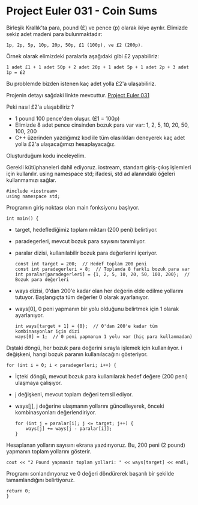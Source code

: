# Project Euler 031 - Coin Sums

Birleşik Krallık'ta para, pound (£) ve pence (p) olarak ikiye ayrılır. Elimizde sekiz adet madeni para bulunmaktadır:

    1p, 2p, 5p, 10p, 20p, 50p, £1 (100p), ve £2 (200p).

Örnek olarak elimizdeki paralarla aşağıdaki gibi £2 yapabiliriz:

    1 adet £1 + 1 adet 50p + 2 adet 20p + 1 adet 5p + 1 adet 2p + 3 adet 1p = £2

Bu problemde bizden istenen kaç adet yolla £2'a ulaşabiliriz.

Projenin detayı sağdaki linkte mevcuttur. [Project Euler 031](https://projecteuler.net/problem=31)

Peki nasıl £2'a ulaşabiliriz ?

- 1 pound 100 pence'den oluşur. (£1 = 100p)
- Elimizde 8 adet pence cinsinden bozuk para var var: 1, 2, 5, 10, 20, 50, 100, 200
- C++ üzerinden yazdığımız kod ile tüm olasılıkları deneyerek kaç adet yolla £2'a ulaşacağımızı hesaplayacağız.


Oluşturduğum kodu inceleyelim.

Gerekli kütüphaneleri dahil ediyoruz. iostream, standart giriş-çıkış işlemleri için kullanılır. using namespace std; ifadesi, std ad alanındaki öğeleri kullanmamızı sağlar.

    #include <iostream>
    using namespace std;

    
Programın giriş noktası olan main fonksiyonu başlıyor.
 
    int main() {

- target, hedeflediğimiz toplam miktarı (200 peni) belirtiyor.
- paradegerleri, mevcut bozuk para sayısını tanımlıyor.
- paralar dizisi, kullanılabilir bozuk para değerlerini içeriyor. 

      const int target = 200;  // Hedef toplam 200 peni
      const int paradegerleri = 8;  // Toplamda 8 farklı bozuk para var
      int paralar[paradegerleri] = {1, 2, 5, 10, 20, 50, 100, 200};  // Bozuk para değerleri


- ways dizisi, 0'dan 200'e kadar olan her değerin elde edilme yollarını tutuyor. Başlangıçta tüm değerler 0 olarak ayarlanıyor.
- ways[0], 0 peni yapmanın bir yolu olduğunu belirtmek için 1 olarak ayarlanıyor.

      int ways[target + 1] = {0};  // 0'dan 200'e kadar tüm kombinasyonlar için dizi
      ways[0] = 1;  // 0 peni yapmanın 1 yolu var (hiç para kullanmadan)

Dıştaki döngü, her bozuk para değerini sırayla işlemek için kullanılıyor. i değişkeni, hangi bozuk paranın kullanılacağını gösteriyor.

    for (int i = 0; i < paradegerleri; i++) {

- İçteki döngü, mevcut bozuk para kullanılarak hedef değere (200 peni) ulaşmaya çalışıyor.
- j değişkeni, mevcut toplam değeri temsil ediyor.
- ways[j], j değerine ulaşmanın yollarını güncelleyerek, önceki kombinasyonları değerlendiriyor.

      for (int j = paralar[i]; j <= target; j++) {
          ways[j] += ways[j - paralar[i]];
      }
Hesaplanan yolların sayısını ekrana yazdırıyoruz. Bu, 200 peni (2 pound) yapmanın toplam yollarını gösterir.

    cout << "2 Pound yapmanin toplam yollari: " << ways[target] << endl;

Programı sonlandırıyoruz ve 0 değeri döndürerek başarılı bir şekilde tamamlandığını belirtiyoruz.

    return 0;
    }
  


